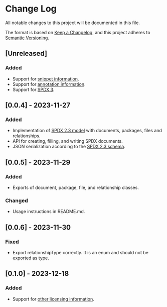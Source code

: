 <!--
SPDX-FileCopyrightText: 2023 SPDX contributors

SPDX-License-Identifier: CC0-1.0
-->

# Change Log
All notable changes to this project will be documented in this file.

The format is based on [Keep a Changelog](https://keepachangelog.com/en/1.0.0/),
and this project adheres to [Semantic Versioning](https://semver.org/spec/v2.0.0.html).

## [Unreleased]
### Added
- Support for [snippet information](https://spdx.github.io/spdx-spec/v2.3/snippet-information/).
- Support for [annotation information](https://spdx.github.io/spdx-spec/v2.3/annotations/).
- Support for [SPDX 3](https://github.com/spdx/spdx-3-model).

## [0.0.4] - 2023-11-27
### Added
- Implementation of [SPDX 2.3 model](https://spdx.github.io/spdx-spec/v2.3/) with documents, packages, files and relationships.
- API for creating, filling, and writing SPDX documents.
- JSON serialization according to the [SPDX 2.3 schema](https://github.com/spdx/spdx-spec/blob/development/v2.3.1/schemas/spdx-schema.json).

## [0.0.5] - 2023-11-29
### Added
- Exports of document, package, file, and relationship classes.

### Changed
- Usage instructions in README.md.

## [0.0.6] - 2023-11-30
### Fixed
- Export relationshipType correctly. It is an enum and should not be exported as type.

## [0.1.0] - 2023-12-18
### Added
- Support for [other licensing information](https://spdx.github.io/spdx-spec/v2.3/other-licensing-information-detected/).
